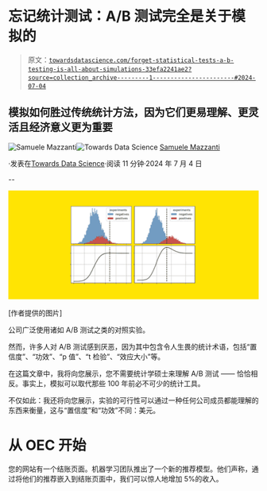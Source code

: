 # 忘记统计测试：A/B 测试完全是关于模拟的

> 原文：[`towardsdatascience.com/forget-statistical-tests-a-b-testing-is-all-about-simulations-33efa2241ae2?source=collection_archive---------1-----------------------#2024-07-04`](https://towardsdatascience.com/forget-statistical-tests-a-b-testing-is-all-about-simulations-33efa2241ae2?source=collection_archive---------1-----------------------#2024-07-04)

## 模拟如何胜过传统统计方法，因为它们更易理解、更灵活且经济意义更为重要

[](https://medium.com/@mazzanti.sam?source=post_page---byline--33efa2241ae2--------------------------------)![Samuele Mazzanti](https://medium.com/@mazzanti.sam?source=post_page---byline--33efa2241ae2--------------------------------)[](https://towardsdatascience.com/?source=post_page---byline--33efa2241ae2--------------------------------)![Towards Data Science](https://towardsdatascience.com/?source=post_page---byline--33efa2241ae2--------------------------------) [Samuele Mazzanti](https://medium.com/@mazzanti.sam?source=post_page---byline--33efa2241ae2--------------------------------)

·发表在[Towards Data Science](https://towardsdatascience.com/?source=post_page---byline--33efa2241ae2--------------------------------)·阅读 11 分钟·2024 年 7 月 4 日

--

![](img/9fb601484bd95b091eba4983b1c28784.png)

[作者提供的图片]

公司广泛使用诸如 A/B 测试之类的对照实验。

然而，许多人对 A/B 测试感到厌恶，因为其中包含令人生畏的统计术语，包括“置信度”、“功效”、“p 值”、“t 检验”、“效应大小”等。

在这篇文章中，我将向您展示，您不需要统计学硕士来理解 A/B 测试 —— 恰恰相反。事实上，模拟可以取代那些 100 年前必不可少的统计工具。

不仅如此：我还将向您展示，实验的可行性可以通过一种任何公司成员都能理解的东西来衡量，这与“置信度”和“功效”不同：美元。

# 从 OEC 开始

您的网站有一个结账页面。机器学习团队推出了一个新的推荐模型。他们声称，通过将他们的推荐嵌入到结账页面中，我们可以惊人地增加 5%的收入。
